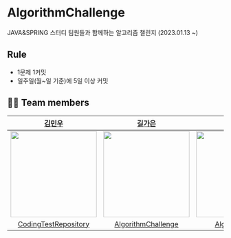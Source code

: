 # AlgorithmChallenge
JAVA&SPRING 스터디 팀원들과 함께하는 알고리즘 챌린지 (2023.01.13 ~)

## Rule
- 1문제 1커밋
- 일주일(월~일 기준)에 5일 이상 커밋




## 🧑‍💻 Team members
<div align="center">
    
| [김민우](https://github.com/kmw2378) | [길가은](https://github.com/rlfrkdms1) | [최보현](https://github.com/Brilly-Bohyun) |
| :-: | :-: | :-: |
| <img src="https://user-images.githubusercontent.com/83744709/212283218-78f4db00-6530-411e-becc-d93161f81035.png" width="200"> | <img src="https://user-images.githubusercontent.com/83744709/212281564-acac7f5c-ce83-45e2-8b3c-1579f5f6898a.png" width="200"> | <img src="https://user-images.githubusercontent.com/83744709/212281310-471a7dd8-11a9-4d01-83aa-8a6338b24bc3.png" width="200"> |
| [CodingTestRepository](https://github.com/kmw2378/CodingTestRepository) | [AlgorithmChallenge](https://github.com/rlfrkdms1/AlgorithmChallenge) |[Algoritm-Diary](https://github.com/Brilly-Bohyun/Algorithm-Diary) |
</div>
